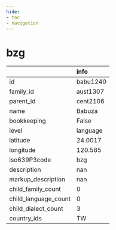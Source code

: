 ```yaml
---
hide:
- toc
- navigation
---
```

# bzg
|                      | info     |
|:---------------------|:---------|
| id                   | babu1240 |
| family_id            | aust1307 |
| parent_id            | cent2106 |
| name                 | Babuza   |
| bookkeeping          | False    |
| level                | language |
| latitude             | 24.0017  |
| longitude            | 120.585  |
| iso639P3code         | bzg      |
| description          | nan      |
| markup_description   | nan      |
| child_family_count   | 0        |
| child_language_count | 0        |
| child_dialect_count  | 3        |
| country_ids          | TW       |